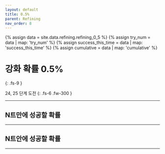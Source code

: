 ```yaml
---
layout: default
title: 0.5%
parent: Refining
nav_order: 8
---
```


{% assign data = site.data.refining.refining_0_5 %}
{% assign try_num = data | map: 'try_num' %}
{% assign success_this_time = data | map: 'success_this_time' %}
{% assign cumulative = data | map: 'cumulative' %}

# 강화 확률 0.5%
{: .fs-9 }

24, 25 단계 도전
{: .fs-6 .fw-300 }

---

## N트만에 성공할 확률
<div sytle="position: relative; width: 100%; height: 1000px">
  <canvas id="success_this_time"></canvas>
</div>

---

## N트안에 성공할 확률

<canvas id="cumulative" style="box-sizing: border-box; width: 100%;"></canvas>

---


<script>
var ctx = document.getElementById("success_this_time");

var chart_data = [{%- for i in success_this_time -%}{{i | times: 100 }},{% endfor%}];
var labels = [{{ try_num | join: "," }}];
var data = {
    labels: labels,
    datasets: [{
        label: 'Level',
        data: chart_data,
        backgroundColor: [
          "rgba(138, 43, 226, 0.2)",
          "rgba(240, 169, 87, 0.2)",
          "rgba(0, 0, 128, 0.2)",
          "rgba(128, 0, 128, 0.2)",
          "rgba(70, 126, 198, 0.2)",
          "rgba(133, 172, 32, 0.2)"
        ],
        borderColor: [
          "rgba(138, 43, 226, 1)",
          "rgba(240, 169, 87, 1)",
          "rgba(0, 0, 128, 1)",
          "rgba(128, 0, 128, 1)",
          "rgba(70, 126, 198, 1)",
          "rgba(133, 172, 32, 1)"
        ],
        borderWidth: 1
      }
    ]
  };
var options = {
    indexAxis: 'y',
    responsive: true,
    events: ['mousemove'], 
    options: {
        maintainAspectRatio: false,
    }, 
    animations: {
        duration: 0
    }, 
    plugins: {
      legend: false, 
      tooltip: {
        enabled: false
      },
      datalabels: {
        formatter: function (value, context) {
            var idx = context.dataIndex;
            return value + '%';
          },
      }
    }
};

new Chart(ctx, {
  type: "bar",
  data: data, 
  options: options, 
  plugins:[ChartDataLabels],
});
</script>
<script>
var ctx = document.getElementById("cumulative");

var chart_data = [{%- for i in cumulative -%}{{i | times: 100 }},{% endfor%}];
var labels = [{{ try_num | join: "," }}];
var data = {
    labels: labels,
    datasets: [{
        label: 'Level',
        data: chart_data,
        backgroundColor: [
          "rgba(138, 43, 226, 0.2)",
          "rgba(240, 169, 87, 0.2)",
          "rgba(0, 0, 128, 0.2)",
          "rgba(128, 0, 128, 0.2)",
          "rgba(70, 126, 198, 0.2)",
          "rgba(133, 172, 32, 0.2)"
        ],
        borderColor: [
          "rgba(138, 43, 226, 1)",
          "rgba(240, 169, 87, 1)",
          "rgba(0, 0, 128, 1)",
          "rgba(128, 0, 128, 1)",
          "rgba(70, 126, 198, 1)",
          "rgba(133, 172, 32, 1)"
        ],
        borderWidth: 1
      }
    ]
  };
var options = {
    indexAxis: 'y',
    responsive: false,
    events: ['mousemove'], 
    animations: {
        duration: 0
    }, 
    plugins: {
      legend: false, 
      tooltip: {
        enabled: false
      },
      datalabels: {
        formatter: function (value, context) {
            var idx = context.dataIndex;
            return value + '%';
          },
      }
    }
};

new Chart(ctx, {
  type: "bar",
  data: data, 
  options: options, 
  plugins:[ChartDataLabels],
});
</script>
